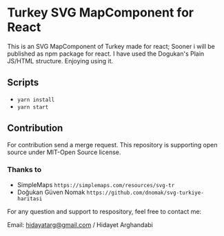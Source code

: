 # Turkey SVG MapComponent for React

This is an SVG MapComponent of Turkey made for react; Sooner i will be published as npm package for react. I have used the Dogukan's Plain JS/HTML structure. Enjoying using it.
## Scripts

- `yarn install`
- `yarn start`


## Contribution
For contribution send a merge request. This repository is supporting open source under MIT-Open Source license.


### Thanks to
- SimpleMaps  `https://simplemaps.com/resources/svg-tr`
- Doğukan Güven Nomak `https://github.com/dnomak/svg-turkiye-haritasi`


For any question and support to respository, feel free to contact me:

Email: hidayatarg@gmail.com / Hidayet Arghandabi
